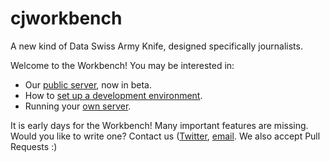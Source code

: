 # cjworkbench
A new kind of Data Swiss Army Knife, designed specifically journalists. 

Welcome to the Workbench! You may be interested in:

- Our [public server](http://cjworkbench.org), now in beta.
- How to [set up a development environment](https://github.com/jstray/cjworkbench/wiki/Setting-up-a-development-environment).
- Running your [own server](https://github.com/jstray/cjworkbench/wiki/Deployment).

It is early days for the Workbench! Many important features are missing. Would you like to write one? Contact us ([Twitter](https://twitter.com/cjworkbench), [email](mailto:hello@cjworkbench.org). We also accept Pull Requests :)

